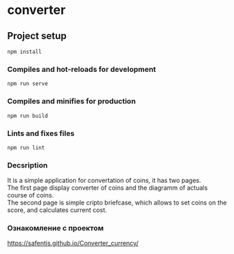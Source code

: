 # converter

## Project setup
```
npm install
```

### Compiles and hot-reloads for development
```
npm run serve
```

### Compiles and minifies for production
```
npm run build
```

### Lints and fixes files
```
npm run lint
```
### Decsription

It is a simple application for convertation of coins, it has two pages.<br>
The first page display converter of coins and the diagramm of actuals course of coins.<br>
The second page is simple cripto briefcase, which allows to set coins on the score, and calculates current cost.<br> 

### Ознакомление с проектом
https://safentis.github.io/Converter_currency/
